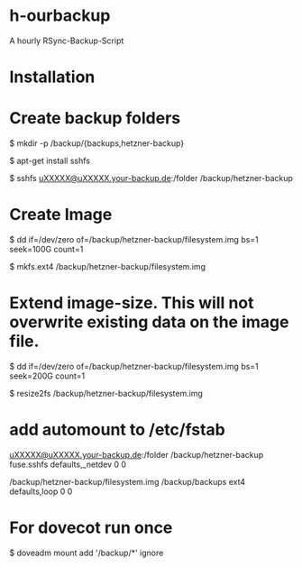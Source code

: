 # h-ourbackup
A hourly RSync-Backup-Script

# Installation
# Create backup folders
$ mkdir -p /backup/{backups,hetzner-backup}

$ apt-get install sshfs

$ sshfs uXXXXX@uXXXXX.your-backup.de:/folder /backup/hetzner-backup

# Create Image
$ dd if=/dev/zero of=/backup/hetzner-backup/filesystem.img bs=1 seek=100G count=1

$ mkfs.ext4 /backup/hetzner-backup/filesystem.img

# Extend image-size. This will not overwrite existing data on the image file.
$ dd if=/dev/zero of=/backup/hetzner-backup/filesystem.img bs=1 seek=200G count=1

$ resize2fs /backup/hetzner-backup/filesystem.img

# add automount to /etc/fstab
uXXXXX@uXXXXX.your-backup.de:/folder /backup/hetzner-backup fuse.sshfs defaults,_netdev 0 0

/backup/hetzner-backup/filesystem.img /backup/backups ext4 defaults,loop 0 0

# For dovecot run once
$ doveadm mount add '/backup/*' ignore
